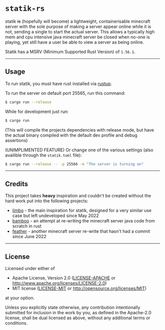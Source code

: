 `statik-rs`
==================

statik ~~is~~ (hopefully will become) a lightweight, containerisable minecraft server with the sole purpose of making a server appear online while it is not, sending a single to start the actual server. This allows a typically high mem and cpu intensive java minecraft server be closed when no-one is playing, yet still have a user be able to view a server as being online.

Statik has a MSRV (Minimum Supported Rust Version) of `1.56.1`.

-------

## Usage

To run statik, you must have rust installed via [rustup](https://rustup.rs).

To run the server on default port 25565, run this command:

```bash
$ cargo run --release
```

While for development just run:

```bash
$ cargo run
```
(This will compile the projects dependencies with release mode, but have the actual binary compiled with the default dev profile and debug assertions)


(UNIMPLIMENTED FEATURE)
Or change one of the various settings (also availible through the `statik.toml` file):
```bash
$ cargo run --release -- -p 25566 -m "The server is turning on"
```

-------

## Credits

This project takes **heavy** inspiration and couldn't be created without the hard work put into the following projects:
* [limbo](https://github.com/chrrs/limbo) - the main inspiration for statik, designed for a very similar use case but left undeveloped since May 2022
* [bamboo](https://gitlab.com/macmv/bamboo) - an attempt at re-writing the minecraft server java code from scratch in rust
* [feather](https://github.com/feather-rs/feather) - another minecraft server re-write that hasn't had a commit since June 2022

-------

## License
Licensed under either of

 - Apache License, Version 2.0
   ([LICENSE-APACHE](LICENSE-APACHE) or <http://www.apache.org/licenses/LICENSE-2.0>)
 - MIT license
   ([LICENSE-MIT](LICENSE-MIT) or <http://opensource.org/licenses/MIT>)

at your option.

Unless you explicitly state otherwise, any contribution intentionally submitted for inclusion in the work by you, as defined in the Apache-2.0 license, shall be dual licensed as above, without any additional terms or conditions.